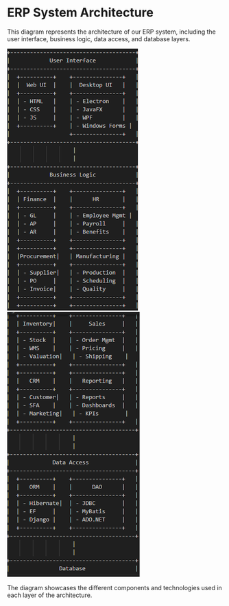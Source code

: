 # ERP System Architecture

This diagram represents the architecture of our ERP system, including the user interface, business logic, data access, and database layers.

![ERP System Architecture Diagram](erp.png)
![ERP System Architecture Diagram](erp-2.png)

The diagram showcases the different components and technologies used in each layer of the architecture.
